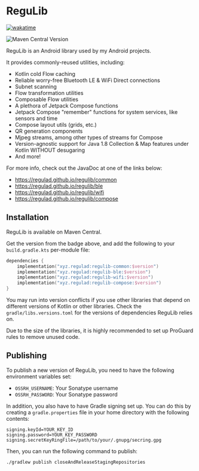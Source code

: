 # ReguLib

[![wakatime](https://wakatime.com/badge/user/85016631-21af-4af7-a0fc-5e8c648e855b/project/aa59aad0-81d4-4764-b2a5-0c86f4f54e31.svg)](https://wakatime.com/badge/user/85016631-21af-4af7-a0fc-5e8c648e855b/project/aa59aad0-81d4-4764-b2a5-0c86f4f54e31)

![Maven Central Version](https://img.shields.io/maven-central/v/xyz.regulad/regulib-common)

ReguLib is an Android library used by my Android projects.

It provides commonly-reused utilities, including:

* Kotlin cold Flow caching
* Reliable worry-free Bluetooth LE & WiFi Direct connections
* Subnet scanning
* Flow transformation utilities
* Composable Flow utilities
* A plethora of Jetpack Compose functions
* Jetpack Compose "remember" functions for system services, like sensors and time
* Compose layout utils (grids, etc.)
* QR generation components
* Mjpeg streams, among other types of streams for Compose
* Version-agnostic support for Java 1.8 Collection & Map features under Kotlin WITHOUT desugaring
* And more!

For more info, check out the JavaDoc at one of the links below:

* https://regulad.github.io/regulib/common
* https://regulad.github.io/regulib/ble
* https://regulad.github.io/regulib/wifi
* https://regulad.github.io/regulib/compose

## Installation

ReguLib is available on Maven Central.

Get the version from the badge above, and add the following to your `build.gradle.kts` per-module file:

```kotlin
dependencies {
    implementation("xyz.regulad:regulib-common:$version")
    implementation("xyz.regulad:regulib-ble:$version")
    implementation("xyz.regulad:regulib-wifi:$version")
    implementation("xyz.regulad:regulib-compose:$version")
}
```

You may run into version conflicts if you use other libraries that depend on different versions of Kotlin or other
libraries. Check the `gradle/libs.versions.toml` for the versions of dependencies ReguLib relies on.

Due to the size of the libraries, it is highly recommended to set up ProGuard rules to remove unused code.

## Publishing

To publish a new version of ReguLib, you need to have the following environment variables set:

* `OSSRH_USERNAME`: Your Sonatype username
* `OSSRH_PASSWORD`: Your Sonatype password

In addition, you also have to have Gradle signing set up. You can do this by creating a `gradle.properties` file in your
home directory with the following contents:

```properties
signing.keyId=YOUR_KEY_ID
signing.password=YOUR_KEY_PASSWORD
signing.secretKeyRingFile=/path/to/your/.gnupg/secring.gpg
```

Then, you can run the following command to publish:

```shell
./gradlew publish closeAndReleaseStagingRepositories
```
